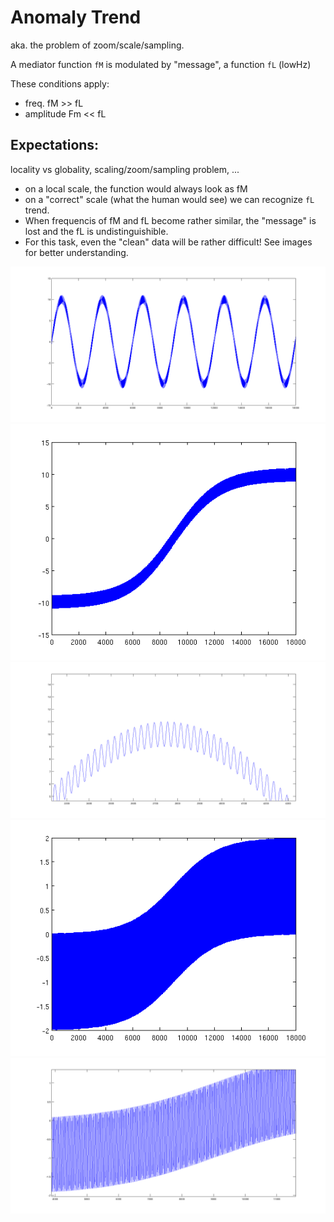 # Anomaly Trend

aka. the problem of zoom/scale/sampling. 

A mediator function `fM` is modulated by "message", a function `fL` (lowHz)

These conditions apply:
* freq. fM >> fL
* amplitude Fm << fL

## Expectations:

locality vs globality, scaling/zoom/sampling problem, ...

* on a local scale, the function would always look as fM
* on a "correct" scale (what the human would see) we can recognize `fL` trend. 
* When frequencis of fM and fL become rather similar, the "message" is lost
and the fL is undistinguishible. 
* For this task, even the "clean" data will be rather difficult! 
See images for better understanding. 

![Training Sine on Sine](../../../datasets/synthetic/anomalyTrend/trainSineOnSine.png)
![Sine on Sine Bigger amplitude](../../../datasets/synthetic/anomalyTrend/trainSineOnSigmoidBIG.png)
![Sine-on-sine detail](../../../datasets/synthetic/anomalyTrend/trainSineOnSine_zoom.png)
![Sine on sigmoid](../../../datasets/synthetic/anomalyTrend/trainSineOnSigmoid.png)
![Sine on sigmoid detail](../../../datasets/synthetic/anomalyTrend/trainSineOnSigmoid_zoom.png)
